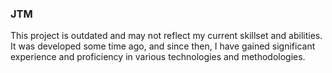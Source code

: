 ### JTM

This project is outdated and may not reflect my current skillset and abilities. It was developed some time ago, and since then, I have gained significant experience and proficiency in various technologies and methodologies.
